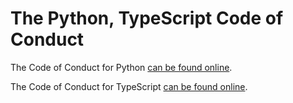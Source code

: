 # The Python, TypeScript Code of Conduct

The Code of Conduct for Python [can be found online](https://policies.python.org/python.org/code-of-conduct/).

The Code of Conduct for TypeScript [can be found online](https://www.typescriptlang.org/docs/handbook/intro.html).
